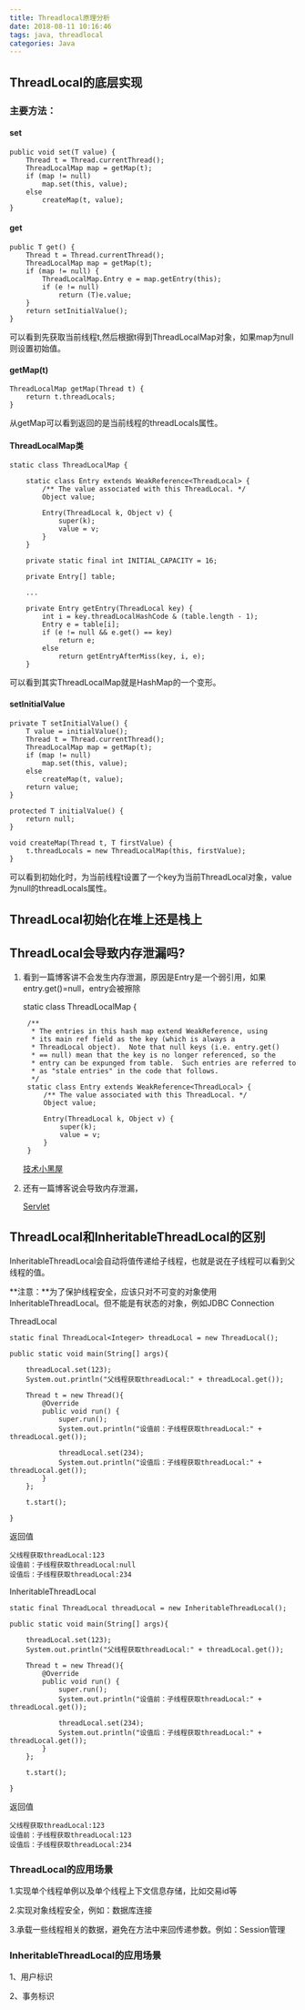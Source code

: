 ```yaml
---
title: Threadlocal原理分析
date: 2018-08-11 10:16:46
tags: java, threadlocal
categories: Java
---
```

## ThreadLocal的底层实现 ##

### 主要方法： ###

#### set ####

	public void set(T value) {
        Thread t = Thread.currentThread();
        ThreadLocalMap map = getMap(t);
        if (map != null)
            map.set(this, value);
        else
            createMap(t, value);
    }

<!-- more -->

#### get ####

	public T get() {
        Thread t = Thread.currentThread();
        ThreadLocalMap map = getMap(t);
        if (map != null) {
            ThreadLocalMap.Entry e = map.getEntry(this);
            if (e != null)
                return (T)e.value;
        }
        return setInitialValue();
    }
可以看到先获取当前线程t,然后根据t得到ThreadLocalMap对象，如果map为null则设置初始值。

#### getMap(t) ####

	ThreadLocalMap getMap(Thread t) {
        return t.threadLocals;
    }
从getMap可以看到返回的是当前线程的threadLocals属性。

#### ThreadLocalMap类 ####

	static class ThreadLocalMap {

        static class Entry extends WeakReference<ThreadLocal> {
            /** The value associated with this ThreadLocal. */
            Object value;

            Entry(ThreadLocal k, Object v) {
                super(k);
                value = v;
            }
        }

        private static final int INITIAL_CAPACITY = 16;

        private Entry[] table;
		
		...

        private Entry getEntry(ThreadLocal key) {
            int i = key.threadLocalHashCode & (table.length - 1);
            Entry e = table[i];
            if (e != null && e.get() == key)
                return e;
            else
                return getEntryAfterMiss(key, i, e);
        }

可以看到其实ThreadLocalMap就是HashMap的一个变形。

#### setInitialValue ####

	private T setInitialValue() {
        T value = initialValue();
        Thread t = Thread.currentThread();
        ThreadLocalMap map = getMap(t);
        if (map != null)
            map.set(this, value);
        else
            createMap(t, value);
        return value;
    }

	protected T initialValue() {
        return null;
    }

	void createMap(Thread t, T firstValue) {
        t.threadLocals = new ThreadLocalMap(this, firstValue);
    }
可以看到初始化时，为当前线程t设置了一个key为当前ThreadLocal对象，value为null的threadLocals属性。


## ThreadLocal初始化在堆上还是栈上 ##

## ThreadLocal会导致内存泄漏吗? ##

1. 看到一篇博客讲不会发生内存泄漏，原因是Entry是一个弱引用，如果entry.get()=null，entry会被擦除

	static class ThreadLocalMap {

        /**
         * The entries in this hash map extend WeakReference, using
         * its main ref field as the key (which is always a
         * ThreadLocal object).  Note that null keys (i.e. entry.get()
         * == null) mean that the key is no longer referenced, so the
         * entry can be expunged from table.  Such entries are referred to
         * as "stale entries" in the code that follows.
         */
        static class Entry extends WeakReference<ThreadLocal> {
            /** The value associated with this ThreadLocal. */
            Object value;

            Entry(ThreadLocal k, Object v) {
                super(k);
                value = v;
            }
        }

	[技术小黑屋](https://droidyue.com/blog/2016/03/13/learning-threadlocal-in-java/ "技术小黑屋")

2. 还有一篇博客说会导致内存泄漏，

	[Servlet](http://www.codeceo.com/article/threadlocal-leak-analyze.html)

## ThreadLocal和InheritableThreadLocal的区别 ##

InheritableThreadLocal会自动将值传递给子线程，也就是说在子线程可以看到父线程的值。

**注意：**为了保护线程安全，应该只对不可变的对象使用InheritableThreadLocal。但不能是有状态的对象，例如JDBC Connection

ThreadLocal

    static final ThreadLocal<Integer> threadLocal = new ThreadLocal();

    public static void main(String[] args){

        threadLocal.set(123);
        System.out.println("父线程获取threadLocal:" + threadLocal.get());

        Thread t = new Thread(){
            @Override
            public void run() {
                super.run();
                System.out.println("设值前：子线程获取threadLocal:" + threadLocal.get());

                threadLocal.set(234);
                System.out.println("设值后：子线程获取threadLocal:" + threadLocal.get());
            }
        };

        t.start();

    }

返回值

	父线程获取threadLocal:123
	设值前：子线程获取threadLocal:null
	设值后：子线程获取threadLocal:234

InheritableThreadLocal

	static final ThreadLocal threadLocal = new InheritableThreadLocal();

    public static void main(String[] args){

        threadLocal.set(123);
        System.out.println("父线程获取threadLocal:" + threadLocal.get());

        Thread t = new Thread(){
            @Override
            public void run() {
                super.run();
                System.out.println("设值前：子线程获取threadLocal:" + threadLocal.get());

                threadLocal.set(234);
                System.out.println("设值后：子线程获取threadLocal:" + threadLocal.get());
            }
        };

        t.start();

    }

返回值

	父线程获取threadLocal:123
	设值前：子线程获取threadLocal:123
	设值后：子线程获取threadLocal:234

### ThreadLocal的应用场景 ###

1.实现单个线程单例以及单个线程上下文信息存储，比如交易id等

2.实现对象线程安全，例如：数据库连接

3.承载一些线程相关的数据，避免在方法中来回传递参数。例如：Session管理

### InheritableThreadLocal的应用场景 ###

1、用户标识

2、事务标识
